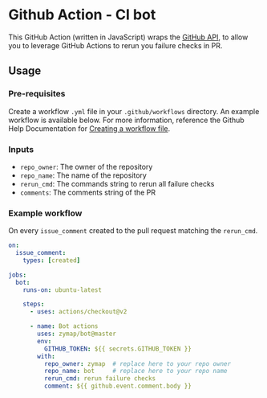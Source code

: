 # Github Action - CI bot

This GitHub Action (written in JavaScript) wraps the [GitHub API](https://developer.github.com/v3/), 
to allow you to leverage GitHub Actions to rerun you failure checks in PR.

## Usage

### Pre-requisites

Create a workflow `.yml` file in your `.github/workflows` directory. An example workflow is available below. For more
information, reference the Github Help Documentation for [Creating a workflow file](https://help.github.com/en/articles/configuring-a-workflow#creating-a-workflow-file).

### Inputs

- `repo_owner`: The owner of the repository
- `repo_name`: The name of the repository
- `rerun_cmd`: The commands string to rerun all failure checks
- `comments`: The comments string of the PR

### Example workflow

On every `issue_comment` created to the pull request matching the `rerun_cmd`.

```yaml
on:
  issue_comment:
    types: [created]

jobs:
  bot:
    runs-on: ubuntu-latest

    steps:
      - uses: actions/checkout@v2

      - name: Bot actions
        uses: zymap/bot@master
        env:
          GITHUB_TOKEN: ${{ secrets.GITHUB_TOKEN }}
        with:
          repo_owner: zymap  # replace here to your repo owner
          repo_name: bot     # replace here to your repo name
          rerun_cmd: rerun failure checks
          comment: ${{ github.event.comment.body }}
```
